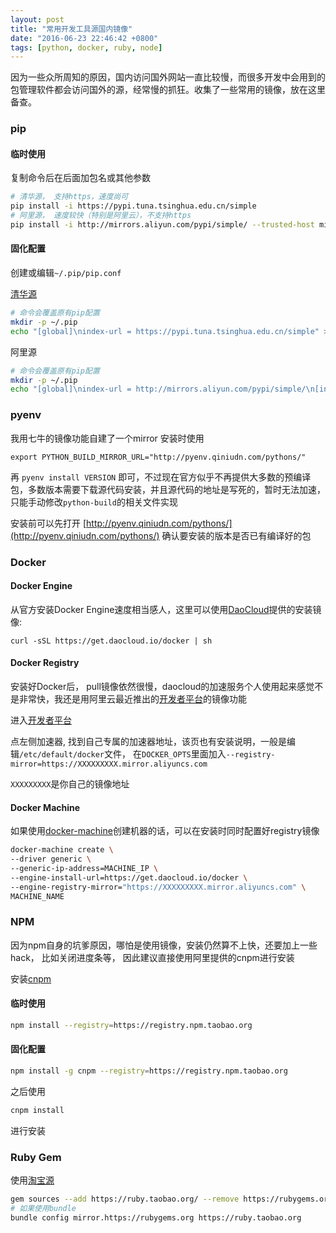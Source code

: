 ```yaml
---
layout: post
title: "常用开发工具源国内镜像"
date: "2016-06-23 22:46:42 +0800"
tags: [python, docker, ruby, node]
---
```


因为一些众所周知的原因，国内访问国外网站一直比较慢，而很多开发中会用到的包管理软件都会访问国外的源，经常慢的抓狂。收集了一些常用的镜像，放在这里备查。

### pip

#### 临时使用

复制命令后在后面加包名或其他参数

```bash
# 清华源， 支持https，速度尚可
pip install -i https://pypi.tuna.tsinghua.edu.cn/simple
# 阿里源， 速度较快（特别是阿里云），不支持https
pip install -i http://mirrors.aliyun.com/pypi/simple/ --trusted-host mirrors.aliyun.com
```

#### 固化配置

创建或编辑`~/.pip/pip.conf`

[清华源](https://mirrors.tuna.tsinghua.edu.cn/help/pypi/)

```bash
# 命令会覆盖原有pip配置
mkdir -p ~/.pip
echo "[global]\nindex-url = https://pypi.tuna.tsinghua.edu.cn/simple" > ~/.pip/pip.conf
```

阿里源

```bash
# 命令会覆盖原有pip配置
mkdir -p ~/.pip
echo "[global]\nindex-url = http://mirrors.aliyun.com/pypi/simple/\n[install]\ntrusted-host = mirrors.aliyun.com" > ~/.pip/pip.conf
```

### pyenv

我用七牛的镜像功能自建了一个mirror
安装时使用

```
export PYTHON_BUILD_MIRROR_URL="http://pyenv.qiniudn.com/pythons/"
```

再 `pyenv install VERSION` 即可，不过现在官方似乎不再提供大多数的预编译包，多数版本需要下载源代码安装，并且源代码的地址是写死的，暂时无法加速，只能手动修改`python-build`的相关文件实现

安装前可以先打开 [http://pyenv.qiniudn.com/pythons/](http://pyenv.qiniudn.com/pythons/) 确认要安装的版本是否已有编译好的包


### Docker

#### Docker Engine

从官方安装Docker Engine速度相当感人，这里可以使用[DaoCloud](http://daocloud.io)提供的安装镜像:

```
curl -sSL https://get.daocloud.io/docker | sh
```

#### Docker Registry

安装好Docker后， pull镜像依然很慢，daocloud的加速服务个人使用起来感觉不是非常快，我还是用阿里云最近推出的[开发者平台](https://dev.aliyun.com/search.html)的镜像功能

进入[开发者平台](https://dev.aliyun.com/search.html)

点左侧加速器, 找到自己专属的加速器地址，该页也有安装说明，一般是编辑`/etc/default/docker`文件， 在`DOCKER_OPTS`里面加入`--registry-mirror=https://XXXXXXXXX.mirror.aliyuncs.com`

`XXXXXXXXX`是你自己的镜像地址

#### Docker Machine

如果使用[docker-machine](https://docs.docker.com/machine/)创建机器的话，可以在安装时同时配置好registry镜像

```bash
docker-machine create \
--driver generic \
--generic-ip-address=MACHINE_IP \
--engine-install-url=https://get.daocloud.io/docker \
--engine-registry-mirror="https://XXXXXXXXX.mirror.aliyuncs.com" \
MACHINE_NAME
```

### NPM

因为npm自身的坑爹原因，哪怕是使用镜像，安装仍然算不上快，还要加上一些hack， 比如关闭进度条等， 因此建议直接使用阿里提供的cnpm进行安装

安装[cnpm](https://npm.taobao.org/)

#### 临时使用

```bash
npm install --registry=https://registry.npm.taobao.org
```

#### 固化配置

```bash
npm install -g cnpm --registry=https://registry.npm.taobao.org
```

之后使用 

```bash
cnpm install
```

进行安装

### Ruby Gem

使用[淘宝源](https://ruby.taobao.org/)

```bash
gem sources --add https://ruby.taobao.org/ --remove https://rubygems.org/
# 如果使用bundle
bundle config mirror.https://rubygems.org https://ruby.taobao.org
```
